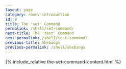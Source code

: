 ```yaml
---
layout: page
category: rbenv-introduction
id: 9
title: The 'set' Command
permalink: /shell/set-command/
next-title: The 'test' Command
next-permalink: /shell/test-command/
previous-title: Shebangs
previous-permalink: /shell/shebangs
---
```


{% include_relative the-set-command-content.html %}